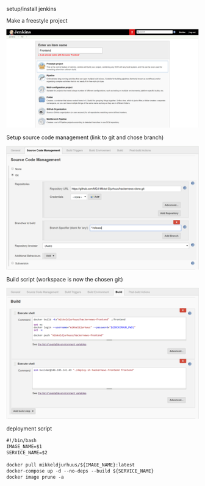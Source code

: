 setup/install jenkins

Make a freestyle project

![create a new project](./jenkins-freestyle-project.PNG)

Setup source code management (link to git and chose branch)

![setup git](./jenkins-source-code-management.PNG)

Build script (workspace is now the chosen git)

![build script](./jenkins-build.PNG)

deployment script
```
#!/bin/bash
IMAGE_NAME=$1
SERVICE_NAME=$2

docker pull mikkeldjurhuus/${IMAGE_NAME}:latest
docker-compose up -d --no-deps --build ${SERVICE_NAME}
docker image prune -a
```

